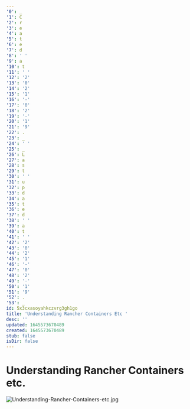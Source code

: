 ```yaml
---
'0': _
'1': C
'2': r
'3': e
'4': a
'5': t
'6': e
'7': d
'8': ' '
'9': a
'10': t
'11': ' '
'12': '2'
'13': '0'
'14': '2'
'15': '1'
'16': '-'
'17': '0'
'18': '2'
'19': '-'
'20': '1'
'21': '9'
'22': .
'23': _
'24': ' '
'25': _
'26': L
'27': a
'28': s
'29': t
'30': ' '
'31': u
'32': p
'33': d
'34': a
'35': t
'36': e
'37': d
'38': ' '
'39': a
'40': t
'41': ' '
'42': '2'
'43': '0'
'44': '2'
'45': '1'
'46': '-'
'47': '0'
'48': '2'
'49': '-'
'50': '1'
'51': '9'
'52': .
'53': _
id: 5x3cxasoyahkczvrg3gh1go
title: 'Understanding Rancher Containers Etc '
desc: ''
updated: 1645573670489
created: 1645573670489
stub: false
isDir: false
---
```


# Understanding Rancher Containers etc.


![Understanding-Rancher-Containers-etc.jpg](/assets/understanding-rancher-containers-etc-igexeiab85si.jpg)

